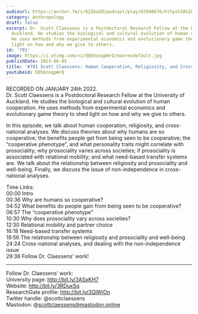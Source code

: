 ```yaml
---
audiourl: https://anchor.fm/s/822ba20/podcast/play/63948676/https%3A%2F%2Fd3ctxlq1ktw2nl.cloudfront.net%2Fstaging%2F2023-0-24%2Fbf4ca755-bf01-cf9c-cf6c-088050b554fe.m4a
category: Anthropology
draft: false
excerpt: Dr. Scott Claessens is a Postdoctoral Research Fellow at the University of
  Auckland. He studies the biological and cultural evolution of human cooperation.
  He uses methods from experimental economics and evolutionary game theory to shed
  light on how and why we give to others.
id: '791'
image: https://i.ytimg.com/vi/OQS6zoqpWrQ/maxresdefault.jpg
publishDate: 2023-06-05
title: '#791 Scott Claessens: Human Cooperation, Religiosity, and Cross-National Analyses'
youtubeid: OQS6zoqpWrQ
---
```

<div class="timelinks">

RECORDED ON JANUARY 24th 2022.  
Dr. Scott Claessens is a Postdoctoral Research Fellow at the University of Auckland. He studies the biological and cultural evolution of human cooperation. He uses methods from experimental economics and evolutionary game theory to shed light on how and why we give to others.

In this episode, we talk about human cooperation, religiosity, and cross-national analyses. We discuss theories about why humans are so cooperative; the benefits people get from being seen to be cooperative; the “cooperative phenotype”, and what personality traits might correlate with prosociality; why prosociality varies across societies; if prosociality is associated with relational mobility; and what need-based transfer systems are. We talk about the relationship between religiosity and prosociality and well-being. Finally, we discuss the issue of non-independence in cross-national analyses.

Time Links:  
<time>00:00</time> Intro  
<time>00:36</time> Why are humans so cooperative?  
<time>04:52</time> What benefits do people gain from being seen to be cooperative?  
<time>06:57</time> The “cooperative phenotype”  
<time>10:30</time> Why does prosociality vary across societies?  
<time>12:30</time> Relational mobility and partner choice  
<time>16:18</time> Need-based transfer systems  
<time>19:56</time> The relationship between religiosity and prosociality and well-being  
<time>24:24</time> Cross-national analyses, and dealing with the non-independence issue  
<time>29:36</time> Follow Dr. Claessens’ work!

---

Follow Dr. Claessens’ work:  
University page: http://bit.ly/3ASxKH7  
Website: http://bit.ly/3RDuxSq  
ResearchGate profile: http://bit.ly/3QlWiOn  
Twitter handle: @scottclaessens  
Mastodon: @scottclaessens@mastodon.online
</div>

